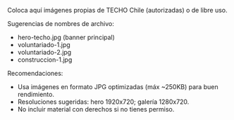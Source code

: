 Coloca aquí imágenes propias de TECHO Chile (autorizadas) o de libre uso.

Sugerencias de nombres de archivo:
- hero-techo.jpg (banner principal)
- voluntariado-1.jpg
- voluntariado-2.jpg
- construccion-1.jpg

Recomendaciones:
- Usa imágenes en formato JPG optimizadas (máx ~250KB) para buen rendimiento.
- Resoluciones sugeridas: hero 1920x720; galería 1280x720.
- No incluir material con derechos si no tienes permiso.
